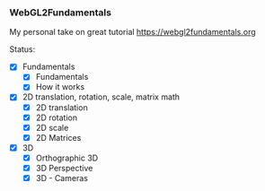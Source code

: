 ### WebGL2Fundamentals
My personal take on great tutorial https://webgl2fundamentals.org

Status:

- [x] Fundamentals
  - [x] Fundamentals
  - [x] How it works

- [x] 2D translation, rotation, scale, matrix math
  - [x] 2D translation
  - [x] 2D rotation
  - [x] 2D scale
  - [x] 2D Matrices

- [x] 3D
  - [x] Orthographic 3D
  - [x] 3D Perspective
  - [x] 3D - Cameras
